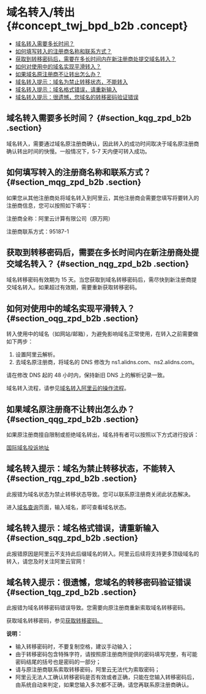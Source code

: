 # 域名转入/转出 {#concept_twj_bpd_b2b .concept}

-   [域名转入需要多长时间？](#section_kqg_zpd_b2b)
-   [如何填写转入的注册商名称和联系方式？](#section_mqg_zpd_b2b)
-   [获取到转移密码后，需要在多长时间内在新注册商处提交域名转入？](#section_nqg_zpd_b2b)
-   [如何对使用中的域名实现平滑转入？](#section_oqg_zpd_b2b)
-   [如果域名原注册商不让转出怎么办？](#section_qqg_zpd_b2b)
-   [域名转入提示：域名为禁止转移状态，不能转入](#section_rqg_zpd_b2b)
-   [域名转入提示：域名格式错误，请重新输入](#section_sqg_zpd_b2b)
-   [域名转入提示：很遗憾，您域名的转移密码验证错误](#section_tqg_zpd_b2b)

## 域名转入需要多长时间？ {#section_kqg_zpd_b2b .section}

域名转入，需要通过域名原注册商确认，因此转入的成功时间取决于域名原注册商确认转出时间的快慢。一般情况下，5-7 天内便可转入成功。

## 如何填写转入的注册商名称和联系方式？ {#section_mqg_zpd_b2b .section}

如果您从其他注册商处将域名转入到阿里云，其他注册商会需要您填写将要转入的注册商信息，您可以按照如下填写：

注册商全称：阿里云计算有限公司（原万网）

注册商联系方式：95187-1

## 获取到转移密码后，需要在多长时间内在新注册商处提交域名转入？ {#section_nqg_zpd_b2b .section}

域名转移密码有效期为 15 天。当您获取到域名转移密码后，需尽快到新注册商提交域名转入。如果超过有效期，需要重新获取转移密码。

## 如何对使用中的域名实现平滑转入？ {#section_oqg_zpd_b2b .section}

转入使用中的域名（如网站/邮箱），为避免影响域名正常使用，在转入之前需要做如下两步：

1.  设置阿里云解析。
2.  去域名原注册商，将域名的 DNS 修改为 ns1.alidns.com、ns2.alidns.com。

请在修改 DNS 起的 48 小时内，保持新旧 DNS 上的解析记录一致。

域名转入流程，请参见[域名转入阿里云的操作流程](../../../../intl.zh-CN/用户指南/域名转移/域名转入阿里云.md#)。

## 如果域名原注册商不让转出怎么办？ {#section_qqg_zpd_b2b .section}

如果原注册商擅自限制或拒绝域名转出，域名持有者可以按照以下方式进行投诉：

[国际域名投诉地址](http://reports.internic.net/cgi/registrars/problem-report.cgi?spm=a2c4g.11186623.2.21.VgStC5&file=problem-report.cgi)

## 域名转入提示：域名为禁止转移状态，不能转入 {#section_rqg_zpd_b2b .section}

此报错为域名状态为禁止转移状态导致。您可以联系原注册商关闭此状态解决。

进入[域名查询](https://www.alibabacloud.com/whois)页面，输入域名，即可查看域名状态。

## 域名转入提示：域名格式错误，请重新输入 {#section_sqg_zpd_b2b .section}

此报错原因是阿里云不支持此后缀域名的转入。阿里云后续将支持更多顶级域名的转入，请您及时关注阿里云官网！

## 域名转入提示：很遗憾，您域名的转移密码验证错误 {#section_tqg_zpd_b2b .section}

此报错为域名转移密码错误导致。您需要向原注册商重新索取域名转移密码。

获取域名转移密码，参见[获取转移密码。](../../../../intl.zh-CN/用户指南/域名转移/获取域名转移密码.md#)

**说明：** 

-   输入转移密码时，不要复制空格，建议手动输入；
-   由于转移密码包含特殊字符，请按照原注册商所提供的密码填写完整，有可能密码结尾的括号也是密码的一部分；
-   请与原注册商联系索取转移密码，阿里云无法代为索取密码；
-   阿里云无法人工确认转移密码是否有效或者正确，只能在您输入转移密码后，由系统自动来判定，如果您输入多次都不正确，请您再联系原注册商确认。

